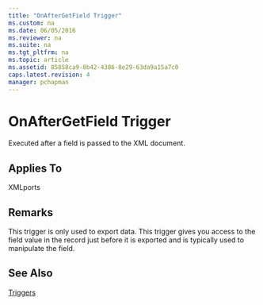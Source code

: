 ```yaml
---
title: "OnAfterGetField Trigger"
ms.custom: na
ms.date: 06/05/2016
ms.reviewer: na
ms.suite: na
ms.tgt_pltfrm: na
ms.topic: article
ms.assetid: 85858ca9-8b42-4386-8e29-63da9a15a7c0
caps.latest.revision: 4
manager: pchapman
---
```

# OnAfterGetField Trigger
Executed after a field is passed to the XML document.  
  
## Applies To  
 XMLports  
  
## Remarks  
 This trigger is only used to export data. This trigger gives you access to the field value in the record just before it is exported and is typically used to manipulate the field.  
  
## See Also  
 [Triggers](Triggers.md)